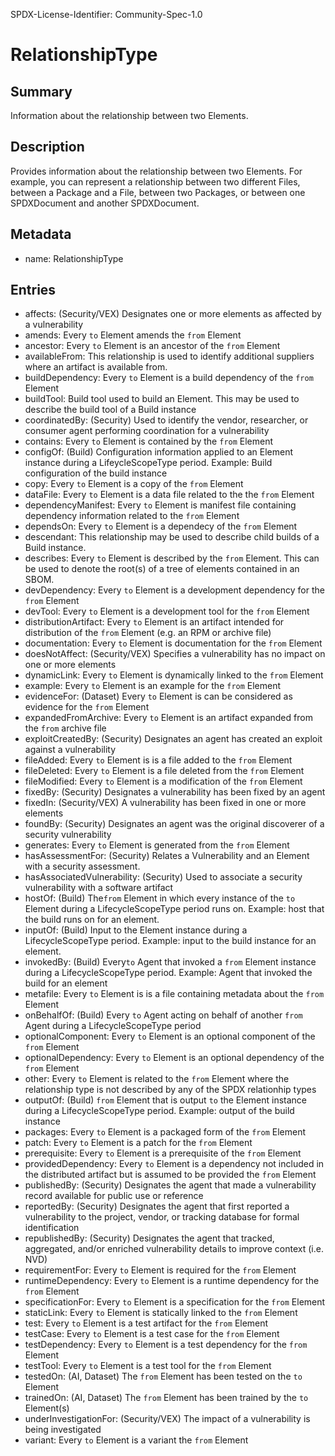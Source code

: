 SPDX-License-Identifier: Community-Spec-1.0

# RelationshipType

## Summary

Information about the relationship between two Elements.

## Description

Provides information about the relationship between two Elements.
For example, you can represent a relationship between two different Files,
between a Package and a File, between two Packages, or between one SPDXDocument and another SPDXDocument.

## Metadata

- name: RelationshipType

## Entries

- affects: (Security/VEX) Designates one or more elements as affected by a vulnerability
- amends: Every `to` Element amends the `from` Element
- ancestor: Every `to` Element is an ancestor of the `from` Element
- availableFrom:  This relationship is used to identify additional suppliers where an artifact is available from.
- buildDependency: Every `to` Element is a build dependency of the `from` Element
- buildTool: Build tool used to build an Element. This may be used to describe the build tool of a Build instance
- coordinatedBy: (Security) Used to identify the vendor, researcher, or consumer agent performing coordination for a vulnerability
- contains: Every `to` Element is contained by the `from` Element
- configOf: (Build) Configuration information applied to an Element instance during a LifeycleScopeType period.  Example: Build configuration of the build instance
- copy: Every `to` Element is a copy of the `from` Element
- dataFile: Every `to` Element is a data file related to the the `from` Element
- dependencyManifest: Every `to` Element is manifest file containing dependency information related to the `from` Element
- dependsOn: Every `to` Element is a dependecy of the `from` Element
- descendant: This relationship may be used to describe child builds of a Build instance.
- describes: Every `to` Element is  described by the `from` Element.  This can be used to denote the root(s) of a tree of elements contained in an SBOM.
- devDependency: Every `to` Element is a development dependency for the `from` Element
- devTool: Every `to` Element is a development tool for the `from` Element
- distributionArtifact: Every `to` Element is an artifact intended for distribution of the `from` Element (e.g. an RPM or archive file)
- documentation: Every `to` Element is documentation for the `from` Element
- doesNotAffect: (Security/VEX) Specifies a vulnerability has no impact on one or more elements
- dynamicLink: Every `to` Element is dynamically linked to the `from` Element
- example: Every `to` Element is an example for the `from` Element
- evidenceFor: (Dataset) Every `to` Element is can be considered as evidence for the `from` Element
- expandedFromArchive: Every `to` Element is an artifact expanded from the `from` archive file
- exploitCreatedBy: (Security) Designates an agent has created an exploit against a vulnerability
- fileAdded: Every `to` Element is is a file added to the `from` Element
- fileDeleted: Every `to` Element is a file deleted from the `from` Element
- fileModified: Every `to` Element is a modification of the `from` Element
- fixedBy: (Security) Designates a vulnerability has been fixed by an agent
- fixedIn: (Security/VEX) A vulnerability has been fixed in one or more elements
- foundBy: (Security) Designates an agent was the original discoverer of a security vulnerability
- generates: Every `to` Element is generated from the `from` Element
- hasAssessmentFor: (Security) Relates a Vulnerability and an Element with a security assessment.
- hasAssociatedVulnerability: (Security) Used to associate a security vulnerability with a software artifact
- hostOf: (Build) The`from` Element in which every instance of the `to` Element during a LifecycleScopeType period runs on.   Example: host that the build runs on for an element.
- inputOf: (Build) Input to the Element instance during a LifecycleScopeType period.   Example: input to the build instance for an element. 
- invokedBy: (Build) Every`to` Agent that invoked a `from` Element instance during a LifecycleScopeType period.  Example: Agent that invoked the build for an element
- metafile: Every `to` Element is is a file containing metadata about the `from` Element
- onBehalfOf: (Build) Every `to` Agent acting on behalf of another `from` Agent during a LifecycleScopeType period
- optionalComponent: Every `to` Element is an optional component of the `from` Element
- optionalDependency: Every `to` Element is an optional dependency of the `from` Element
- other: Every `to` Element is related to the `from` Element where the relationship type is not described by any of the SPDX relationhip types
- outputOf: (Build) `from` Element that is output `to` the Element instance during a LifecycleScopeType period.  Example: output of the build instance
- packages: Every `to` Element is a packaged form of the `from` Element
- patch: Every `to` Element is a patch for the `from` Element
- prerequisite: Every `to` Element is a prerequisite of the `from` Element
- providedDependency: Every `to` Element is a dependency not included in the distributed artifact but is assumed to be provided the `from` Element
- publishedBy: (Security) Designates the agent that made a vulnerability record available for public use or reference
- reportedBy: (Security) Designates the agent that first reported a vulnerability to the project, vendor, or tracking database for formal identification 
- republishedBy: (Security) Designates the agent that tracked, aggregated, and/or enriched vulnerability details to improve context (i.e. NVD)
- requirementFor: Every `to` Element is required for the `from` Element
- runtimeDependency: Every `to` Element is a runtime dependency for the `from` Element
- specificationFor: Every `to` Element is a specification for the `from` Element
- staticLink: Every `to` Element is statically linked to the `from` Element
- test: Every `to` Element is a test artifact for the `from` Element
- testCase: Every `to` Element is a test case for the `from` Element
- testDependency: Every `to` Element is a test dependency for the `from` Element
- testTool: Every `to` Element is a test tool for the `from` Element
- testedOn: (AI, Dataset) The `from` Element has been tested on the `to` Element
- trainedOn: (AI, Dataset) The `from` Element has been trained by the `to` Element(s)
- underInvestigationFor: (Security/VEX) The impact of a vulnerability is being investigated
- variant: Every `to` Element is a variant the `from` Element
